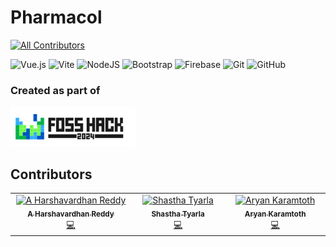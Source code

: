 # Pharmacol
<!-- ALL-CONTRIBUTORS-BADGE:START - Do not remove or modify this section -->
[![All Contributors](https://img.shields.io/badge/all_contributors-2-orange.svg?style=flat-square)](#contributors-)
<!-- ALL-CONTRIBUTORS-BADGE:END -->

![Vue.js](https://img.shields.io/badge/vuejs-%2335495e.svg?style=for-the-badge&logo=vuedotjs&logoColor=%234FC08D)
![Vite](https://img.shields.io/badge/vite-%23646CFF.svg?style=for-the-badge&logo=vite&logoColor=white)
![NodeJS](https://img.shields.io/badge/node.js-6DA55F?style=for-the-badge&logo=node.js&logoColor=white)
![Bootstrap](https://img.shields.io/badge/bootstrap-%238511FA.svg?style=for-the-badge&logo=bootstrap&logoColor=white)
![Firebase](https://img.shields.io/badge/firebase-%23039BE5.svg?style=for-the-badge&logo=firebase)
![Git](https://img.shields.io/badge/git-%23F05033.svg?style=for-the-badge&logo=git&logoColor=white)
![GitHub](https://img.shields.io/badge/github-%23121011.svg?style=for-the-badge&logo=github&logoColor=white)

### Created as part of
<img src="https://github.com/SpaciousCoder78/pharmacol/raw/main/.github/fosshack.webp" width="200" height="auto" loading="lazy">

## Contributors
<!-- ALL-CONTRIBUTORS-LIST:START - Do not remove or modify this section -->
<!-- prettier-ignore-start -->
<!-- markdownlint-disable -->
<table>
  <tbody>
    <tr>
     
<td align="center" valign="top" width="14.28%"><a href="https://github.com/Arcane-WD"><img src="https://avatars.githubusercontent.com/u/119485294?v=4?s=100" width="100px;" alt="A Harshavardhan Reddy"/><br /><sub><b>A Harshavardhan Reddy</b></sub></a><br /><a href="https://github.com/SpaciousCoder78/pharmacol/commits?author=Arcane-WD" title="Code">💻</a></td>
      <td align="center" valign="top" width="14.28%"><a href="https://github.com/Lonelyguy123"><img src="https://avatars.githubusercontent.com/u/86297324?v=4?s=100"                         width="100px;" alt="Shastha Tyarla"/><br /><sub><b>Shastha Tyarla</b></sub></a><br /><a href="https://github.com/SpaciousCoder78/pharmacol/commits?                                author=Lonelyguy123" title="Code">💻</a></td>
        <td align="center" valign="top" width="14.28%"><a href="https://github.com/SpaciousCoder78"><img src="https://avatars.githubusercontent.com/u/88923986?v=4?s=100" width="100px;" alt="Aryan Karamtoth"/><br /><sub><b>Aryan Karamtoth</b></sub></a><br /><a href="https://github.com/SpaciousCoder78/pharmacol/commits?author=SpaciousCoder78" title="Code">💻</a></td>
</tr>
  </tbody>
</table>

<!-- markdownlint-restore -->
<!-- prettier-ignore-end -->

<!-- ALL-CONTRIBUTORS-LIST:END -->
<!-- markdownlint-disable -->

<!-- markdownlint-restore -->
<!-- prettier-ignore-end -->

<!-- ALL-CONTRIBUTORS-LIST:END -->
